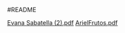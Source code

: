 #README

[Evana Sabatella (2).pdf](https://github.com/gonzalo-med/Programador2022/files/8921311/Evana.Sabatella.2.pdf)
[ArielFrutos.pdf](https://drive.google.com/file/d/1h4CBECykhVLB7m8hOjfi18o0zRpY7tmZ/view?usp=sharing)
